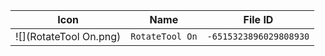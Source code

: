 | Icon | Name | File ID |
| ---  | ---  | ---     |
| ![](RotateTool On.png) | `RotateTool On` | `-6515323896029808930` |

